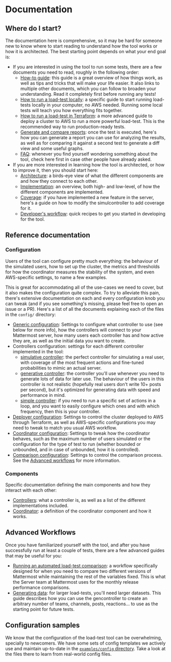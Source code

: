 # Documentation

## Where do I start?

The documentation here is comprehensive, so it may be hard for someone new to know where to start reading to understand how the tool works or how it is architected. The best starting point depends on what your end goal is:

- If you are interested in using the tool to run some tests, there are a few documents you need to read, roughly in the following order:
    - [How-to guide](load-test-how-to-use.md): this guide is a great overview of how things work, as well as tips and tricks that will make your life easier. It also links to multiple other documents, which you can follow to broaden your understanding. Read it completely first before running any tests!
    - [How to run a load-test locally](local_loadtest.md): a specific guide to start running load-tests locally in your computer, no AWS needed. Running some local tests will teach you how everything fits together.
    - [How to run a load-test in Terraform](terraform_loadtest.md): a more advanced guide to deploy a cluster to AWS to run a more powerful load-test. This is the recommended way to run production-ready tests.
    - [Generate and compare reports](compare.md): once the test is executed, here's how you can generate a report you can use for analyzing the results, as well as for comparing it against a second test to generate a diff view and some useful graphs.
    - [FAQ](faq.md): whenever you find yourself wondering something about the tool, check here first in case other people have already asked.
- If you are more interested in learning how the tool is architected, or how to improve it, then you should start here:
    - [Architecture](loadtest_system.md): a birds-eye view of what the different components are and how they connect to each other.
    - [Implementation](implementation.md): an overview, both high- and low-level, of how the different components are implemented.
    - [Coverage](coverage.md): if you have implemented a new feature in the server, here's a guide on how to modify the simulcontroller to add coverage for it.
    - [Developer's workflow](developing.md): quick recipes to get you started in developing for the tool.
    
## Reference documentation

### Configuration

Users of the tool can configure pretty much everything: the behaviour of the simulated users, how to set up the cluster, the metrics and thresholds for how the coordinator measures the stability of the system, and even AWS-specific settings, to name a few examples.

This is great for accommodating all of the use-cases we need to cover, but it also makes the configuration quite complex. To try to alleviate this pain, there's extensive documentation on each and every configuration knob you can tweak (and if you see something's missing, please feel free to open an issue or a PR). Here's a list of all the documents explaining each of the files in the `config/` directory:

- [Generic configuration](config/config.md): Settings to configure what controller to use (see below for more info), how the controllers will connect to your Mattermost server, how many users each controller has and how active they are, as well as the initial data you want to create.
- Controllers configuration: settings for each different controller implemented in the tool:
    - [simulative controller](config/simulcontroller.md): the perfect controller for simulating a real user, with coverage of the most frequent actions and fine-tuned probabilities to mimic an actual server.
    - [generative controller](config/gencontroller.md): the controller you'll use whenever you need to generate lots of data for later use. The behaviour of the users in this controller is not realistic (hopefully real users don't write 10+ posts per second), but it's optimized for generating data with speed and performance in mind.
    - [simple controller](config/simplecontroller.md): if you need to run a specific set of actions in a loop, and you want to easily configure which ones and with which frequency, then this is your controller.
- [Deployer configuration](config/deployer.md): Settings to control the cluster deployed to AWS through Terraform, as well as AWS-specific configurations you may need to tweak to match you usual AWS workflow.
- [Coordinator configuration](config/coordinator.md): Settings to tweak how the coordinator behaves, such as the maximum number of users simulated or the configuration for the type of test to run (whether bounded or unbounded, and in case of unbounded, how it is controlled).
- [Comparison configuration](config/comparison.md): Settings to control the comparison process. See the [Advanced workflows](#advanced-workflows) for more information.

### Components

Specific documentation defining the main components and how they interact with each other:

- [Controllers](controllers.md): what a controller is, as well as a list of the different implementations included.
- [Coordinator](coordinator.md): a definition of the coordinator component and how it works.

## Advanced Workflows

Once you have familiarized yourself with the tool, and after you have successfully run at least a couple of tests, there are a few advanced guides that may be useful for you:

- [Running an automated load-test comparison](comparison.md): a workflow specifically designed for when you need to compare two different versions of Mattermost while maintaining the rest of the variables fixed. This is what the Server team at Mattermost uses for the monthly release performance comparisons.
- [Generating data](generating_data.md): for larger load-tests, you'll need larger datasets. This guide describes how you can use the gencontroller to create an arbitrary number of teams, channels, posts, reactions... to use as the starting point for future tests.


## Configuration samples

We know that the configuration of the load-test tool can be overwhelming, specially to newcomers. We have some sets of config templates we actively use and maintain up-to-date in the [`examples/config` directory](../examples/config). Take a look at the files there to learn from real-world config files.
